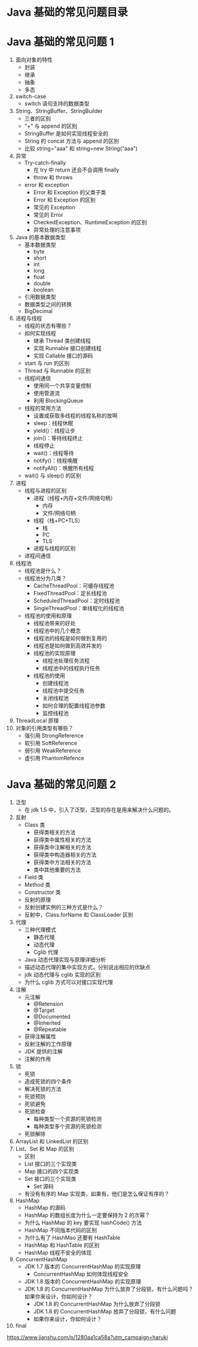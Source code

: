 # Java 基础的常见问题目录

# Java 基础的常见问题 1

1. 面向对象的特性
   * 封装
   * 继承
   * 抽象
   * 多态
2. switch-case
   * switch 语句支持的数据类型
3. String、StringBuffer、StringBuilder
   * 三者的区别
   * "+" 与 append 的区别
   * StringBuffer 是如何实现线程安全的
   * String 的 concat 方法与 append 的区别
   * 比较 string="aaa" 和 string=new String("aaa")
4. 异常
   * Try-catch-finally
     * 在 try 中 return 还会不会调用 finally
     * throw 和 throws
   * error 和 exception
     * Error 和 Exception 的父类子类
     * Error 和 Exception 的区别
     * 常见的 Exception
     * 常见的 Error
     * CheckedException、RuntimeException 的区别
     * 异常处理的注意事项
5. Java 的基本数据类型
   * 基本数据类型
     * byte
     * short
     * int
     * long
     * float
     * double
     * boolean
   * 引用数据类型
   * 数据类型之间的转换
   * BigDecimal
6. 进程与线程
   * 线程的状态有哪些？
   * 如何实现线程
     * 继承 Thread 类创建线程
     * 实现 Runnable 接口创建线程
     * 实现 Callable 接口的源码
   * start 与 run 的区别
   * Thread 与 Runnable 的区别
   * 线程间通信
     * 使用同一个共享变量控制
     * 使用管道流
     * 利用 BlockingQueue
   * 线程的常用方法
     * 设置或获取多线程的线程名称的放啊
     * sleep：线程休眠
     * yield()：线程让步
     * join()：等待线程终止
     * 线程停止
     * wait()：线程等待
     * notify()：线程唤醒
     * notifyAll()：唤醒所有线程
   * wait() 与 sleep() 的区别
7. 进程
   * 线程与进程的区别
     * 进程（线程+内存+文件/网络句柄）
       * 内存
       * 文件/网络句柄
     * 线程（栈+PC+TLS）
       * 栈
       * PC
       * TLS
     * 进程与线程的区别
   * 进程间通信
8. 线程池
   * 线程池是什么？
   * 线程池分为几类？
     * CacheThreadPool：可缓存线程池
     * FixedThreadPool：定长线程池
     * ScheduledThreadPool：定时线程池
     * SingleThreadPool：单线程化的线程池
   * 线程池的使用和原理
     * 线程池带来的好处
     * 线程池中的几个概念
     * 线程池的线程是如何做到复用的
     * 线程池是如何做到高效并发的
     * 线程池的实现原理
       * 线程池处理任务流程
       * 线程池中的线程执行任务
     * 线程池的使用
       * 创建线程池
       * 线程池中提交任务
       * 关闭线程池
       * 如何合理的配置线程池参数
       * 监控线程池
9. ThreadLocal 原理
10. 对象的引用类型有哪些？
    * 强引用 StrongReference
    * 软引用 SoftReference
    * 弱引用 WeakReference
    * 虚引用 PhantomRefence

# Java 基础的常见问题 2

1. 泛型
   * 在 jdk 1.5 中，引入了泛型，泛型的存在是用来解决什么问题的。
2. 反射
   * Class 类
     * 获得类相关的方法
     * 获得类中属性相关的方法
     * 获得类中注解相关的方法
     * 获得类中构造器相关的方法
     * 获得类中方法相关的方法
     * 类中其他重要的方法
   * Field 类
   * Method 类
   * Constructor 类
   * 反射的原理
   * 反射创建实例的三种方式是什么？
   * 反射中，Class.forName 和 ClassLoader 区别
3. 代理
   * 三种代理模式
     * 静态代理
     * 动态代理
     * Cglib 代理
   * Java 动态代理实现与原理详细分析
   * 描述动态代理的集中实现方式，分别说出相应的优缺点
   * jdk 动态代理与 cglib 实现的区别
   * 为什么 cglib 方式可以对接口实现代理
4. 注解
   * 元注解
     * @Retension
     * @Target
     * @Documented
     * @Inherited
     * @Repeatable
   * 获得注解属性
   * 反射注解的工作原理
   * JDK 提供的注解
   * 注解的作用
5. 锁
   * 死锁
   * 造成死锁的四个条件
   * 解决死锁的方法
   * 死锁预防
   * 死锁避免
   * 死锁检查
     * 每种类型一个资源的死锁检测
     * 每种类型多个资源的死锁检测
   * 死锁解除
6. ArrayList 和 LinkedList 的区别
7. List、Set 和 Map 的区别
   * 区别
   * List 接口的三个实现类
   * Map 接口的四个实现类
   * Set 接口的三个实现类
     * Set 源码
   * 有没有有序的 Map 实现类，如果有，他们是怎么保证有序的？
8. HashMap
   * HashMap 的源码
   * HashMap 的数组长度为什么一定要保持为 2 的次幂？
   * 为什么 HashMap 的 key 要实现 hashCode() 方法
   * HashMap 不同版本代码的区别
   * 为什么有了 HashMao 还要有 HashTable
   * HashMap 和 HashTable 的区别
   * HashMap 线程不安全的体现
9. ConcurrentHashMap
   * JDK 1.7 版本的 ConcurrentHashMap 的实现原理
     * ConcurrentHashMap 如何体现线程安全
   * JDK 1.8 版本的 ConcurrentHashMap 的实现原理
   * JDK 1.8  的 ConcurrentHashMap 为什么放弃了分段锁，有什么问题吗？如果你来设计，你如何设计？
     * JDK 1.8 的 ConcurrentHashMap 为什么放弃了分段锁
     * JDK 1.8 的 ConcurrentHashMap 放弃了分段锁，有什么问题
     * 如果你来设计，你如何设计？
10. final



https://www.jianshu.com/p/1280aa1ca58a?utm_campaign=haruki

